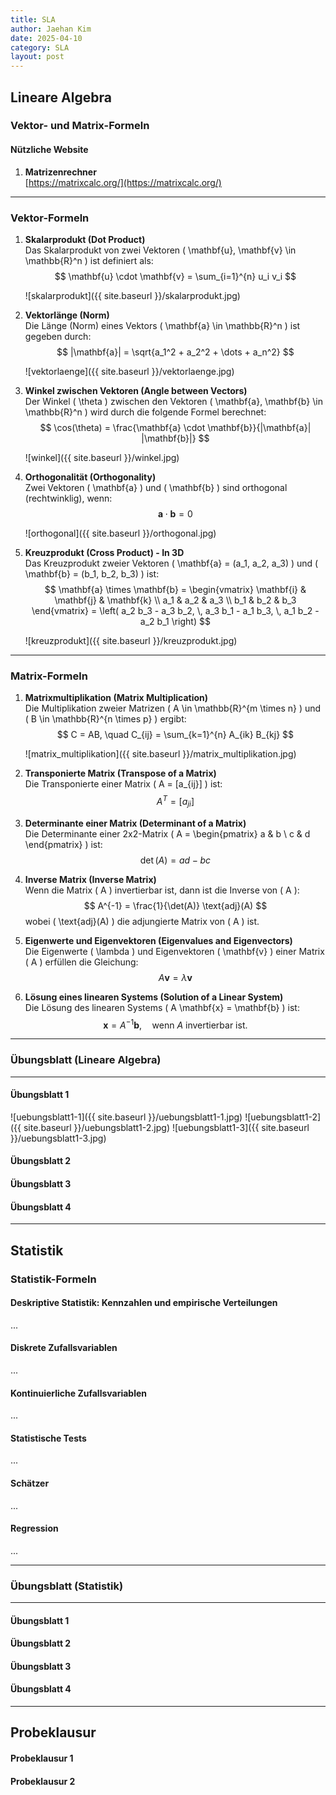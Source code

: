 ```yaml
---
title: SLA
author: Jaehan Kim
date: 2025-04-10
category: SLA
layout: post
---
```


Lineare Algebra
-------------

### Vektor- und Matrix-Formeln

#### Nützliche Website

1. **Matrizenrechner**  
   [https://matrixcalc.org/](https://matrixcalc.org/)

---

### Vektor-Formeln

1. **Skalarprodukt (Dot Product)**  
   Das Skalarprodukt von zwei Vektoren \( \mathbf{u}, \mathbf{v} \in \mathbb{R}^n \) ist definiert als:
   $$
   \mathbf{u} \cdot \mathbf{v} = \sum_{i=1}^{n} u_i v_i
   $$

   ![skalarprodukt]({{ site.baseurl }}/skalarprodukt.jpg)

2. **Vektorlänge (Norm)**  
   Die Länge (Norm) eines Vektors \( \mathbf{a} \in \mathbb{R}^n \) ist gegeben durch:
   $$
   |\mathbf{a}| = \sqrt{a_1^2 + a_2^2 + \dots + a_n^2}
   $$

   ![vektorlaenge]({{ site.baseurl }}/vektorlaenge.jpg)

3. **Winkel zwischen Vektoren (Angle between Vectors)**  
   Der Winkel \( \theta \) zwischen den Vektoren \( \mathbf{a}, \mathbf{b} \in \mathbb{R}^n \) wird durch die folgende Formel berechnet:
   $$
   \cos(\theta) = \frac{\mathbf{a} \cdot \mathbf{b}}{|\mathbf{a}| |\mathbf{b}|}
   $$

   ![winkel]({{ site.baseurl }}/winkel.jpg)

4. **Orthogonalität (Orthogonality)**  
   Zwei Vektoren \( \mathbf{a} \) und \( \mathbf{b} \) sind orthogonal (rechtwinklig), wenn:
   $$
   \mathbf{a} \cdot \mathbf{b} = 0
   $$

   ![orthogonal]({{ site.baseurl }}/orthogonal.jpg)

5. **Kreuzprodukt (Cross Product) - In 3D**  
   Das Kreuzprodukt zweier Vektoren \( \mathbf{a} = (a_1, a_2, a_3) \) und \( \mathbf{b} = (b_1, b_2, b_3) \) ist:
   $$
   \mathbf{a} \times \mathbf{b} = 
   \begin{vmatrix}
   \mathbf{i} & \mathbf{j} & \mathbf{k} \\
   a_1 & a_2 & a_3 \\
   b_1 & b_2 & b_3
   \end{vmatrix}
   = \left( a_2 b_3 - a_3 b_2, \, a_3 b_1 - a_1 b_3, \, a_1 b_2 - a_2 b_1 \right)
   $$

   ![kreuzprodukt]({{ site.baseurl }}/kreuzprodukt.jpg)

---

### Matrix-Formeln

1. **Matrixmultiplikation (Matrix Multiplication)**  
   Die Multiplikation zweier Matrizen \( A \in \mathbb{R}^{m \times n} \) und \( B \in \mathbb{R}^{n \times p} \) ergibt:
   $$
   C = AB, \quad C_{ij} = \sum_{k=1}^{n} A_{ik} B_{kj}
   $$

   ![matrix_multiplikation]({{ site.baseurl }}/matrix_multiplikation.jpg)

2. **Transponierte Matrix (Transpose of a Matrix)**  
   Die Transponierte einer Matrix \( A = [a_{ij}] \) ist:
   $$
   A^T = [a_{ji}]
   $$

3. **Determinante einer Matrix (Determinant of a Matrix)**  
   Die Determinante einer 2x2-Matrix \( A = \begin{pmatrix} a & b \\ c & d \end{pmatrix} \) ist:
   $$
   \det(A) = ad - bc
   $$

4. **Inverse Matrix (Inverse Matrix)**  
   Wenn die Matrix \( A \) invertierbar ist, dann ist die Inverse von \( A \):
   $$
   A^{-1} = \frac{1}{\det(A)} \text{adj}(A)
   $$
   wobei \( \text{adj}(A) \) die adjungierte Matrix von \( A \) ist.

5. **Eigenwerte und Eigenvektoren (Eigenvalues and Eigenvectors)**  
   Die Eigenwerte \( \lambda \) und Eigenvektoren \( \mathbf{v} \) einer Matrix \( A \) erfüllen die Gleichung:
   $$
   A \mathbf{v} = \lambda \mathbf{v}
   $$

6. **Lösung eines linearen Systems (Solution of a Linear System)**  
   Die Lösung des linearen Systems \( A \mathbf{x} = \mathbf{b} \) ist:
   $$
   \mathbf{x} = A^{-1} \mathbf{b}, \quad \text{wenn } A \text{ invertierbar ist.}
   $$

---

### Übungsblatt (Lineare Algebra)
-------------

#### Übungsblatt 1
![uebungsblatt1-1]({{ site.baseurl }}/uebungsblatt1-1.jpg)
![uebungsblatt1-2]({{ site.baseurl }}/uebungsblatt1-2.jpg)
![uebungsblatt1-3]({{ site.baseurl }}/uebungsblatt1-3.jpg)

#### Übungsblatt 2
#### Übungsblatt 3
#### Übungsblatt 4

---

Statistik
-------------

### Statistik-Formeln

#### Deskriptive Statistik: Kennzahlen und empirische Verteilungen

...

#### Diskrete Zufallsvariablen

...

#### Kontinuierliche Zufallsvariablen

...

#### Statistische Tests

...

#### Schätzer

...

#### Regression

...

---

### Übungsblatt (Statistik)
-------------

#### Übungsblatt 1
#### Übungsblatt 2
#### Übungsblatt 3
#### Übungsblatt 4

---

Probeklausur
-------------

#### Probeklausur 1
#### Probeklausur 2

